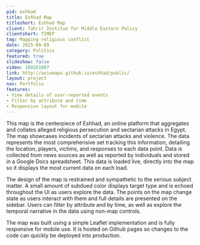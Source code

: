 ```yaml
---
pid: eshhad
title: Eshhad Map
titleshort: Eshhad Map
client: Tahrir Institue for Middle Eastern Policy
clientshort: TIMEP
tag: Mapping religious conflict
date: 2015-09-09
category: Politics
featured: true
slideshow: false
video: 160261087
link: http://axismaps.github.io/eshhad/public/
layout: project
nav: Portfolio
features:
- View details of user-reported events
- Filter by attribute and time
- Responsive layout for mobile
---
```


This map is the centerpiece of Eshhad, an online platform that aggregates and collates alleged religious persecution and sectarian attacks in Egypt. The map showcases incidents of sectarian attacks and violence. The data represents the most comprehensive set tracking this information, detailing the location, players, victims, and responses to each data point. Data is collected from news sources as well as reported by individuals and stored in a Google Docs spreadsheet. This data is loaded live, directly into the map so it displays the most current data on each load.

The design of the map is restrained and sympathetic to the serious subject matter. A small amount of subdued color displays target type and is echoed throughout the UI as users explore the data. The points on the map change state as users interact with them and full details are presented on the sidebar. Users can filter by attribute and by time, as well as explore the temporal narrative in the data using non-map controls.

The map was built using a simple Leaflet implementation and is fully responsive for mobile use. It is hosted on Github pages so changes to the code can quickly be deployed into production.
